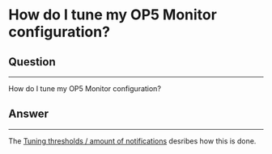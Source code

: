 # How do I tune my OP5 Monitor configuration?

## Question

* * * * *

How do I tune my OP5 Monitor configuration?

## Answer

* * * * *

The [Tuning thresholds / amount of notifications](https://kb.op5.com/pages/viewpage.action?pageId=688304) desribes how this is done.
